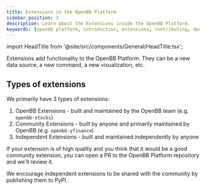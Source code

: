 ```yaml
---
title: Extensions in the OpenBB Platform
sidebar_position: 3
description: Learn about the Extensions inside the OpenBB Platform.
keywords: [openbb platform, introduction, extensions, contributing, documentation]
---
```


import HeadTitle from '@site/src/components/General/HeadTitle.tsx';

<HeadTitle title="Extensions - Platform | OpenBB Docs" />

Extensions add functionality to the OpenBB Platform. They can be a new data source, a new command, a new visualization, etc.

## Types of extensions

We primarily have 3 types of extensions:

1. OpenBB Extensions - built and maintained by the OpenBB team (e.g. `openbb-stocks`)
2. Community Extensions - built by anyone and primarily maintained by OpenBB (e.g. `openbb-yfinance`)
3. Independent Extensions - built and maintained independently by anyone

If your extension is of high quality and you think that it would be a good community extension, you can open a PR to the OpenBB Platform repository and we'll review it.

We encourage independent extensions to be shared with the community by publishing them to PyPI.
